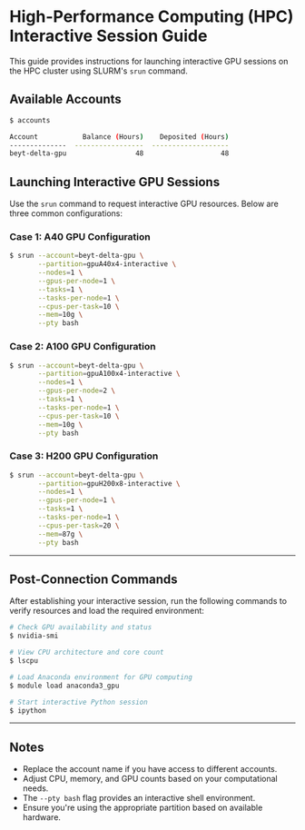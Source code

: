 
# High-Performance Computing (HPC) Interactive Session Guide

This guide provides instructions for launching interactive GPU sessions on the HPC cluster using SLURM's `srun` command.


## Available Accounts

```bash
$ accounts

Account           Balance (Hours)    Deposited (Hours)
--------------  -----------------  -------------------
beyt-delta-gpu                 48                   48
```

## Launching Interactive GPU Sessions

Use the `srun` command to request interactive GPU resources. Below are three common configurations:

### Case 1: A40 GPU Configuration
```bash
$ srun --account=beyt-delta-gpu \
       --partition=gpuA40x4-interactive \
       --nodes=1 \
       --gpus-per-node=1 \
       --tasks=1 \
       --tasks-per-node=1 \
       --cpus-per-task=10 \
       --mem=10g \
       --pty bash
```

### Case 2: A100 GPU Configuration
```bash
$ srun --account=beyt-delta-gpu \
       --partition=gpuA100x4-interactive \
       --nodes=1 \
       --gpus-per-node=2 \
       --tasks=1 \
       --tasks-per-node=1 \
       --cpus-per-task=10 \
       --mem=10g \
       --pty bash
```

### Case 3: H200 GPU Configuration
```bash
$ srun --account=beyt-delta-gpu \
       --partition=gpuH200x8-interactive \
       --nodes=1 \
       --gpus-per-node=1 \
       --tasks=1 \
       --tasks-per-node=1 \
       --cpus-per-task=20 \
       --mem=87g \
       --pty bash
```

---

## Post-Connection Commands

After establishing your interactive session, run the following commands to verify resources and load the required environment:

```bash
# Check GPU availability and status
$ nvidia-smi

# View CPU architecture and core count
$ lscpu

# Load Anaconda environment for GPU computing
$ module load anaconda3_gpu

# Start interactive Python session
$ ipython
```

---

## Notes
- Replace the account name if you have access to different accounts.
- Adjust CPU, memory, and GPU counts based on your computational needs.
- The `--pty bash` flag provides an interactive shell environment.
- Ensure you're using the appropriate partition based on available hardware.
```
